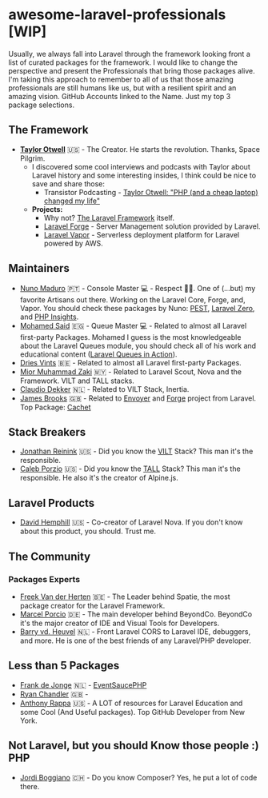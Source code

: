 # awesome-laravel-professionals [WIP]
Usually, we always fall into Laravel through the framework looking front a list of curated packages for the framework. I would like to change the perspective and present the Professionals that bring those packages alive. I'm taking this approach to remember to all of us that those amazing professionals are still humans like us, but with a resilient spirit and an amazing vision.
GitHub Accounts linked to the Name. Just my top 3 package selections.

## The Framework
- [**Taylor Otwell**](https://github.com/taylorotwell) 🇺🇸 - The Creator. He starts the revolution. Thanks, Space Pilgrim.
  - I discovered some cool interviews and podcasts with Taylor about Laravel history and some interesting insides, I think could be nice to save and share those:
    - Transistor Podcasting - [Taylor Otwell: "PHP (and a cheap laptop) changed my life"](https://www.youtube.com/watch?v=mkdP1N2Bvzs&t=65s)
  - **Projects:**
    - Why not? [The Laravel Framework](https://laravel.com/) itself.
    - [Laravel Forge](https://forge.laravel.com/) - Server Management solution provided by Laravel.
    - [Laravel Vapor](https://vapor.laravel.com/) - Serverless deployment platform for Laravel powered by AWS.

## Maintainers
- [Nuno Maduro](https://github.com/nunomaduro) 🇵🇹 - Console Master 💻 - Respect 🙅🏽‍. One of (...but) my favorite Artisans out there. Working on the Laravel Core, Forge, and, Vapor. You should check these packages by Nuno: [PEST](https://github.com/pestphp/pest), [Laravel Zero](https://github.com/laravel-zero/laravel-zero), and [PHP Insights](https://github.com/nunomaduro/phpinsights).
- [Mohamed Said](https://github.com/themsaid) 🇪🇬 - Queue Master 💻 - Related to almost all Laravel first-party Packages. Mohamed I guess is the most knowledgeable about the Laravel Queues module, you should check all of his work and educational content ([Laravel Queues in Action](https://learn-laravel-queues.com/)).
- [Dries Vints](https://github.com/driesvints) 🇧🇪 - Related to almost all Laravel first-party Packages.
- [Mior Muhammad Zaki](https://github.com/crynobone) 🇲🇾 - Related to Laravel Scout, Nova and the Framework. VILT and TALL stacks.
- [Claudio Dekker](https://github.com/claudiodekker) 🇳🇱 - Related to VILT Stack, Inertia.
- [James Brooks](https://github.com/jbrooksuk) 🇬🇧 - Related to [Envoyer](https://envoyer.io/) and [Forge](https://forge.laravel.com/) project from Laravel. Top Package: [Cachet](https://github.com/CachetHQ/Cachet)

## Stack Breakers
- [Jonathan Reinink](https://github.com/reinink) 🇺🇸 - Did you know the [VILT](https://ejntaylor.com/vilt-stack-vue-inertia-laravel-tailwind/) Stack? This man it's the responsible.
- [Caleb Porzio](https://github.com/calebporzio) 🇺🇸 - Did you know the [TALL](https://tallstack.dev/) Stack? This man it's the responsible. He also it's the creator of Alpine.js.

## Laravel Products
- [David Hemphill](https://github.com/davidhemphill) 🇺🇸 - Co-creator of Laravel Nova. If you don't know about this product, you should. Trust me.

## The Community
### Packages Experts
- [Freek Van der Herten](https://github.com/freekmurze) 🇧🇪 - The Leader behind Spatie, the most package creator for the Laravel Framework.
- [Marcel Porcio](https://github.com/mpociot) 🇩🇪 - The main developer behind BeyondCo. BeyondCo it's the major creator of IDE and Visual Tools for Developers. 
- [Barry vd. Heuvel](https://github.com/barryvdh) 🇳🇱 - Front Laravel CORS to Laravel IDE, debuggers, and more. He is one of the best friends of any Laravel/PHP developer.

## Less than 5 Packages
- [Frank de Jonge](https://github.com/frankdejonge) 🇳🇱 - [EventSaucePHP](https://github.com/EventSaucePHP/EventSauce)
- [Ryan Chandler](https://github.com/ryangjchandler) 🇬🇧 - 
- [Anthony Rappa](https://rappasoft.com/) 🇺🇸 - A LOT of resources for Laravel Education and some Cool (And Useful packages). Top GitHub Developer from New York.

## Not Laravel, but you should Know those people :) PHP
- [Jordi Boggiano](https://github.com/Seldaek) 🇨🇭 - Do you know Composer? Yes, he put a lot of code there.